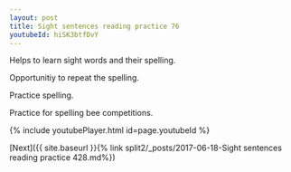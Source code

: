 ```yaml
---
layout: post
title: Sight sentences reading practice 76
youtubeId: hiSK3btfDvY
---
```

 
 
Helps to learn sight words and their spelling.

Opportunitiy to repeat the spelling. 

Practice spelling. 
 
Practice for spelling bee competitions. 
 
{% include youtubePlayer.html id=page.youtubeId %}
 
 

[Next]({{ site.baseurl }}{% link  split2/_posts/2017-06-18-Sight sentences reading practice 428.md%})
 

